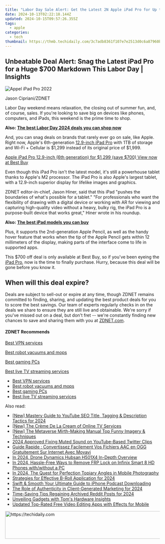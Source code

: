 ```yaml
---
title: "Labor Day Sale Alert: Get the Latest 2N Apple iPad Pro for Up to 56%% Off, Only Today!"
date: 2024-10-13T02:22:18.144Z
updated: 2024-10-15T09:57:26.355Z
tags:
  - apple
categories:
  - tech
thumbnail: https://thmb.techidaily.com/3c7adb8361f107e7e2513d0c6a87960b8e0bf54d4d26d72af2668f6ed0487010.jpg
---
```


## Unbeatable Deal Alert: Snag the Latest iPad Pro for a Huge $700 Markdown This Labor Day | Insights

![Appel iPad Pro 2022](https://www.zdnet.com/a/img/resize/615f34d5815fedeed082939623204dd51132144c/2022/10/21/eaa131b2-a52d-4cb3-97a5-b13f3bdb8ead/ade03df2-430a-4118-a2d3-0f2981b937aa.jpg?auto=webp&width=1280)

Jason Cipriani/ZDNET

Labor Day weekend means relaxation, the closing out of summer fun, and, of course, sales. If you're looking to save big on devices like phones, computers, and iPads, this weekend is the prime time to shop. 

**Also:** [**The best Labor Day 2024 deals you can shop now**](https://www.zdnet.com/article/best-labor-day-deals-2024/)

And, you can snag deals on brands that rarely ever go on sale, like Apple. Right now, Apple's 6th-generation [12.9-inch iPad Pro](https://shop-links.co/link/?url=https%3A%2F%2Fwww.bestbuy.com%2Fsite%2Fapple-12-9-inch-ipad-pro-latest-model-with-wi-fi-cellular-1tb-space-gray-unlocked%2F5202400.p%3FskuId%3D5202400&publisher_slug=itechdaily19598&exclusive=1) with 1TB of storage and Wi-Fi + Cellular is $1,299 instead of its original price of $1,999\. 

[Apple iPad Pro 12.9-inch (6th generation) for $1,299 (save $700) View now at Best Buy](https://shop-links.co/link/?url=https%3A%2F%2Fwww.bestbuy.com%2Fsite%2Fapple-12-9-inch-ipad-pro-latest-model-with-wi-fi-cellular-1tb-space-gray-unlocked%2F5202400.p%3FskuId%3D5202400&publisher_slug=itechdaily19598&exclusive=1)

Even though this iPad Pro isn't the latest model, it's still a powerhouse tablet thanks to Apple's M2 processor. The iPad Pro is also Apple's largest tablet, with a 12.9-inch superior display for lifelike images and graphics. 

ZDNET editor-in-chief, Jason Hiner, said that this iPad "pushes the boundaries of what's possible for a tablet." "For professionals who want the flexibility of drawing with a digital device or working with AR for viewing and capturing high-quality video without a heavy, bulky rig, the iPad Pro is a purpose-built device that works great," Hiner wrote in his roundup. 

**Also:** [**The best iPad models you can buy**](https://www.zdnet.com/article/best-ipad/)

Plus, it supports the 2nd-generation Apple Pencil, as well as the handy hover feature that works when the tip of the Apple Pencil gets within 12 millimeters of the display, making parts of the interface come to life in supported apps.

This $700 off deal is only available at Best Buy, so if you've been eyeing the [iPad Pro](https://shop-links.co/link/?url=https%3A%2F%2Fwww.bestbuy.com%2Fsite%2Fapple-12-9-inch-ipad-pro-latest-model-with-wi-fi-cellular-1tb-space-gray-unlocked%2F5202400.p%3FskuId%3D5202400&publisher_slug=itechdaily19598&exclusive=1), now is the time to finally purchase. Hurry, because this deal will be gone before you know it. 

## When will this deal expire?

Deals are subject to sell-out or expire at any time, though ZDNET remains committed to finding, sharing, and updating the best product deals for you to score the best savings. Our team of experts regularly checks in on the deals we share to ensure they are still live and obtainable. We're sorry if you've missed out on a deal, but don't fret -- we're constantly finding new chances to save and sharing them with you at [ZDNET.com](https://www.zdnet.com/). 

#### **ZDNET** Recommends

[Best VPN services](https://www.zdnet.com/article/best-vpn/ "Best VPN services")

[Best robot vacuums and mops](https://www.zdnet.com/article/best-robot-vacuum-mop/ "Best robot vacuums and mops")

[Best gaming PCs](https://www.zdnet.com/article/best-gaming-pc/ "Best gaming PCs")

[Best live TV streaming services](https://www.zdnet.com/article/best-live-tv-streaming-service/ "Best live TV streaming services")

* [Best VPN services](https://www.zdnet.com/article/best-vpn/ "Best VPN services")
* [Best robot vacuums and mops](https://www.zdnet.com/article/best-robot-vacuum-mop/ "Best robot vacuums and mops")
* [Best gaming PCs](https://www.zdnet.com/article/best-gaming-pc/ "Best gaming PCs")
* [Best live TV streaming services](https://www.zdnet.com/article/best-live-tv-streaming-service/ "Best live TV streaming services")

<ins class="adsbygoogle"
     style="display:block"
     data-ad-format="autorelaxed"
     data-ad-client="ca-pub-7571918770474297"
     data-ad-slot="1223367746"></ins>

<ins class="adsbygoogle"
     style="display:block"
     data-ad-client="ca-pub-7571918770474297"
     data-ad-slot="8358498916"
     data-ad-format="auto"
     data-full-width-responsive="true"></ins>

<span class="atpl-alsoreadstyle">Also read:</span>
<div><ul>
<li><a href="https://youtube-tips.techidaily.com/astery-guide-to-youtube-seo-title-tagging-and-description-tactics-for-2024/"><u>[New] Mastery Guide to YouTube SEO Title, Tagging & Description Tactics for 2024</u></a></li>
<li><a href="https://some-tips.techidaily.com/new-the-creme-de-la-cream-of-online-tv-services/"><u>[New] The Crème De La Cream of Online TV Services</u></a></li>
<li><a href="https://some-tips.techidaily.com/new-the-metaverse-mirth-making-manual-top-funny-imagery-and-techniques/"><u>[New] The Metaverse Mirth-Making Manual Top Funny Imagery & Techniques</u></a></li>
<li><a href="https://twitter-clips.techidaily.com/2024-approved-fixing-muted-sound-on-youtube-based-twitter-clips/"><u>2024 Approved Fixing Muted Sound on YouTube-Based Twitter Clips</u></a></li>
<li><a href="https://technical-tips.techidaily.com/guide-rapide-convertissez-facilement-vos-fichiers-aac-en-ogg-gratuitement-sur-internet-avec-movavi/"><u>Guide Rapide : Convertissez Facilement Vos Fichiers AAC en OGG Gratuitement Sur Internet Avec Movavi</u></a></li>
<li><a href="https://article-files.techidaily.com/in-2024-drone-dynamics-hubsan-h501x4-in-depth-overview/"><u>In 2024, Drone Dynamics Hubsan H501X4 In-Depth Overview</u></a></li>
<li><a href="https://bypass-frp.techidaily.com/in-2024-hassle-free-ways-to-remove-frp-lock-on-infinix-smart-8-hd-phones-withwithout-a-pc-by-drfone-android/"><u>In 2024, Hassle-Free Ways to Remove FRP Lock on Infinix Smart 8 HD Phones with/without a PC</u></a></li>
<li><a href="https://some-tips.techidaily.com/in-2024-the-quest-for-perfection-topiary-angles-in-mobile-photography/"><u>In 2024, The Quest for Perfection Topiary Angles in Mobile Photography</u></a></li>
<li><a href="https://some-tips.techidaily.com/strategies-for-effective-b-roll-application-for-2024/"><u>Strategies for Effective B-Roll Application for 2024</u></a></li>
<li><a href="https://extra-hints.techidaily.com/swift-and-smooth-your-ultimate-guide-to-iphone-podcast-downloading/"><u>Swift & Smooth Your Ultimate Guide to iPhone Podcast Downloading</u></a></li>
<li><a href="https://some-tips.techidaily.com/the-role-of-authenticity-in-client-generated-marketing-for-2024/"><u>The Role of Authenticity in Client-Generated Marketing for 2024</u></a></li>
<li><a href="https://some-tips.techidaily.com/time-saving-tips-regaining-archived-reddit-posts-for-2024/"><u>Time-Saving Tips Regaining Archived Reddit Posts for 2024</u></a></li>
<li><a href="https://android-frp.techidaily.com/unveiling-gadgets-with-toms-hardware-insights/"><u>Unveiling Gadgets with Tom's Hardware Insights</u></a></li>
<li><a href="https://smart-video-creator.techidaily.com/updated-top-rated-free-video-editing-apps-with-effects-for-mobile/"><u>Updated Top-Rated Free Video Editing Apps with Effects for Mobile</u></a></li>
</ul></div>

<!-- affiliate ads begin -->
<a href="https://appsumo.8odi.net/c/5597632/2111981/7443" target="_top" id="2111981">
  <img src="//a.impactradius-go.com/display-ad/7443-2111981" border="0" alt="https://techidaily.com" width="728" height="90"/>
</a>
<img height="0" width="0" src="https://appsumo.8odi.net/i/5597632/2111981/7443" style="position:absolute;visibility:hidden;" border="0" />
<!-- affiliate ads end -->

